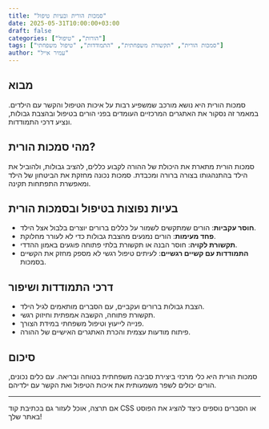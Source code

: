 ```yaml
---
title: "סמכות הורית ובעיות טיפול"
date: 2025-05-31T10:00:00+03:00
draft: false
categories: ["הורות", "טיפול"]
tags: ["סמכות הורית", "תקשורת משפחתית", "התמודדות", "טיפול משפחתי"]
author: "עמיר אייל"
---
```


## מבוא

סמכות הורית היא נושא מורכב שמשפיע רבות על איכות הטיפול והקשר עם הילדים. במאמר זה נסקור את האתגרים המרכזיים העומדים בפני הורים בטיפול ובהצבת גבולות, ונציע דרכי התמודדות.

## מהי סמכות הורית?

סמכות הורית מתארת את היכולת של ההורה לקבוע כללים, להציב גבולות, ולהוביל את הילד בהתנהגותו בצורה ברורה ומכבדת. סמכות נכונה מחזקת את הביטחון של הילד ומאפשרת התפתחות תקינה.

## בעיות נפוצות בטיפול ובסמכות הורית

- **חוסר עקביות**: הורים שמתקשים לשמור על כללים ברורים יוצרים בלבול אצל הילד.
- **פחד מעימות**: הורים נמנעים מהצבת גבולות כדי לא לעורר מחלוקת.
- **תקשורת לקויה**: חוסר הבנה או תקשורת בלתי פתוחה פוגעים באמון ההדדי.
- **התמודדות עם קשיים רגשיים**: לעיתים טיפול רגשי לא מספק מחזק את הקשיים בסמכות.

## דרכי התמודדות ושיפור

- הצבת גבולות ברורים ועקביים, עם הסברים מותאמים לגיל הילד.
- תקשורת פתוחה, הקשבה אמפתית וחיזוק רגשי.
- פנייה לייעוץ וטיפול משפחתי במידת הצורך.
- פיתוח מודעות עצמית והכרת האתגרים האישיים של ההורה.

## סיכום

סמכות הורית היא כלי מרכזי ביצירת סביבה משפחתית בטוחה ובריאה. עם כלים נכונים, הורים יכולים לשפר משמעותית את איכות הטיפול ואת הקשר עם ילדיהם.

---

אם תרצה, אוכל לעזור גם בכתיבת קוד CSS או הסברים נוספים כיצד להציג את הפוסט באתר שלך!
